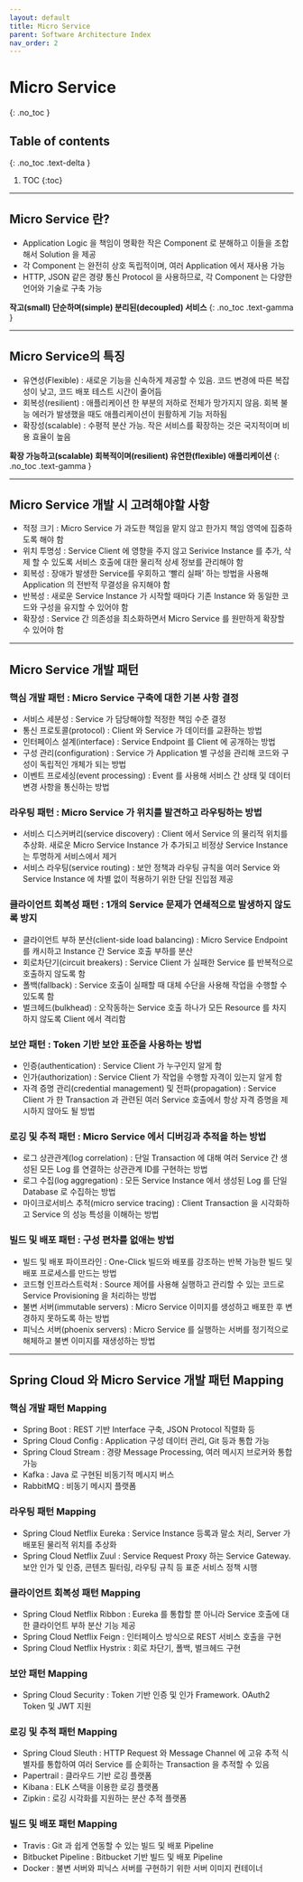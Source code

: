 ```yaml
---
layout: default
title: Micro Service
parent: Software Architecture Index
nav_order: 2
---
```


# Micro Service
{: .no_toc }


## Table of contents
{: .no_toc .text-delta }

1. TOC
{:toc}

---


## **Micro Service 란?**
- Application Logic 을 책임이 명확한 작은 Component 로 분해하고 이들을 조합해서 Solution 을 제공
- 각 Component 는 완전히 상호 독립적이며, 여러 Application 에서 재사용 가능
- HTTP, JSON 같은 경량 통신 Protocol 을 사용하므로, 각 Component 는 다양한 언어와 기술로 구축 가능


**작고(small) 단순하며(simple) 분리된(decoupled) 서비스**
{: .no_toc .text-gamma }


* * *


## **Micro Service의 특징**
- 유연성(Flexible) : 새로운 기능을 신속하게 제공할 수 있음. 코드 변경에 따른 복잡성이 낮고, 코드 배포 테스트 시간이 줄어듬
- 회복성(resilient) : 애플리케이션 한 부분의 저하로 전체가 망가지지 않음. 회복 불능 에러가 발생했을 때도 애플리케이션이 원활하게 기능 저하됨
- 확장성(scalable) : 수평적 분산 가능. 작은 서비스를 확장하는 것은 국지적이며 비용 효율이 높음


**확장 가능하고(scalable) 회복적이며(resilient) 유연한(flexible) 애플리케이션**
{: .no_toc .text-gamma }


* * *


## **Micro Service 개발 시 고려해야할 사항**
- 적정 크기 : Micro Service 가 과도한 책임을 맡지 않고 한가지 책임 영역에 집중하도록 해야 함
- 위치 투명성 : Service Client 에 영향을 주지 않고 Serivice Instance 를 추가, 삭제 할 수 있도록 서비스 호출에 대한 물리적 상세 정보를 관리해야 함
- 회복성 : 장애가 발생한 Service를 우회하고 ‘빨리 실패’ 하는 방법을 사용해 Application 의 전반적 무결성을 유지해야 함
- 반복성 : 새로운 Service Instance 가 시작할 때마다 기존 Instance 와 동일한 코드와 구성을 유지할 수 있어야 함
- 확장성 : Service 간 의존성을 최소화하면서 Micro Service 를 원만하게 확장할 수 있어야 함


* * *


## **Micro Service 개발 패턴**


### **핵심 개발 패턴 : Micro Service 구축에 대한 기본 사항 결정**
- 서비스 세분성 : Service 가 담당해야할 적정한 책임 수준 결정
- 통신 프로토콜(protocol) : Client 와 Service 가 데이터를 교환하는 방법
- 인터페이스 설계(interface) : Service Endpoint 를 Client 에 공개하는 방법
- 구성 관리(configuration) : Service 가 Application 별 구성을 관리해 코드와 구성이 독립적인 개체가 되는 방법
- 이벤트 프로세싱(event processing) : Event 를 사용해 서비스 간 상태 및 데이터 변경 사항을 통신하는 방법


### **라우팅 패턴 : Micro Service 가 위치를 발견하고 라우팅하는 방법**
- 서비스 디스커버리(service discovery) : Client 에서 Service 의 물리적 위치를 추상화. 새로운 Micro Service Instance 가 추가되고 비정상 Service Instance 는 투명하게 서비스에서 제거
- 서비스 라우팅(service routing) : 보안 정책과 라우팅 규칙을 여러 Service 와 Service Instance 에 차별 없이 적용하기 위한 단일 진입점 제공


### **클라이언트 회복성 패턴 : 1개의 Service 문제가 연쇄적으로 발생하지 않도록 방지**
- 클라이언트 부하 분산(client-side load balancing) : Micro Service Endpoint 를 캐시하고 Instance 간 Service 호출 부하를 분산
- 회로차단기(circuit breakers) : Service Client 가 실패한 Service 를 반복적으로 호출하지 않도록 함
- 폴백(fallback) : Service 호출이 실패할 때 대체 수단을 사용해 작업을 수행할 수 있도록 함
- 벌크헤드(bulkhead) : 오작동하는 Service 호출 하나가 모든 Resource 를 차지하지 않도록 Client 에서 격리함


### **보안 패턴 : Token 기반 보안 표준을 사용하는 방법**
- 인증(authentication) : Service Client 가 누구인지 알게 함
- 인가(authorization) : Service Client 가 작업을 수행할 자격이 있는지 알게 함
- 자격 증명 관리(credential management) 및 전파(propagation) : Service Client 가 한 Transaction 과 관련된 여러 Service 호출에서 항상 자격 증명을 제시하지 않아도 될 방법


### **로깅 및 추적 패턴 : Micro Service 에서 디버깅과 추적을 하는 방법**
- 로그 상관관계(log correlation) : 단일 Transaction 에 대해 여러 Service 간 생성된 모든 Log 를 연결하는 상관관계 ID를 구현하는 방법
- 로그 수집(log aggregation) : 모든 Service Instance 에서 생성된 Log 를 단일 Database 로 수집하는 방법
- 마이크로서비스 추적(micro service tracing) : Client Transaction 을 시각화하고 Service 의 성능 특성을 이해하는 방법


### **빌드 및 배포 패턴 : 구성 편차를 없애는 방법**
- 빌드 및 배포 파이프라인 : One-Click 빌드와 배포를 강조하는 반복 가능한 빌드 및 배포 프로세스를 만드는 방법
- 코드형 인프라스트럭처 : Source 제어를 사용해 실행하고 관리할 수 있는 코드로 Service Provisioning 을 처리하는 방법
- 불변 서버(immutable servers) : Micro Service 이미지를 생성하고 배포한 후 변경하지 못하도록 하는 방법
- 피닉스 서버(phoenix servers) : Micro Service 를 실행하는 서버를 정기적으로 해체하고 불변 이미지를 재생성하는 방법


* * *


## **Spring Cloud 와 Micro Service 개발 패턴 Mapping**


### **핵심 개발 패턴 Mapping**
- Spring Boot : REST 기반 Interface 구축, JSON Protocol 직렬화 등
- Spring Cloud Config : Application 구성 데이터 관리, Git 등과 통합 가능
- Spring Cloud Stream : 경량 Message Processing, 여러 메시지 브로커와 통합 가능
- Kafka : Java 로 구현된 비동기적 메시지 버스
- RabbitMQ : 비동기 메시지 플랫폼


### **라우팅 패턴 Mapping**
- Spring Cloud Netflix Eureka : Service Instance 등록과 말소 처리, Server 가 배포된 물리적 위치를 추상화
- Spring Cloud Netflix Zuul : Service Request Proxy 하는 Service Gateway. 보안 인가 및 인증, 콘텐츠 필터링, 라우팅 규칙 등 표준 서비스 정책 시행


### **클라이언트 회복성 패턴 Mapping**
- Spring Cloud Netflix Ribbon : Eureka 를 통합할 뿐 아니라 Service 호출에 대한 클라이언트 부하 분산 기능 제공
- Spring Cloud Netflix Feign : 인터페이스 방식으로 REST 서비스 호출을 구현
- Spring Cloud Netflix Hystrix : 회로 차단기, 폴백, 벌크헤드 구현 


### **보안 패턴 Mapping**
- Spring Cloud Security : Token 기반 인증 및 인가 Framework. OAuth2 Token 및 JWT 지원


### **로깅 및 추적 패턴 Mapping**
- Spring Cloud Sleuth : HTTP Request 와 Message Channel 에 고유 추적 식별자를 통합하여 여러 Service 를 순회하는 Transaction 을 추적할 수 있음
- Papertrail : 클라우드 기반 로깅 플랫폼
- Kibana : ELK 스택을 이용한 로깅 플랫폼
- Zipkin : 로깅 시각화를 지원하는 분산 추적 플랫폼 


### **빌드 및 배포 패턴 Mapping**
- Travis : Git 과 쉽게 연동할 수 있는 빌드 및 배포 Pipeline
- Bitbucket Pipeline : Bitbucket 기반 빌드 및 배포 Pipeline
- Docker : 불변 서버와 피닉스 서버를 구현하기 위한 서버 이미지 컨테이너

